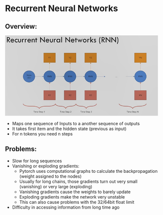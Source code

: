 # Recurrent Neural Networks
## Overview:

![](images/recurrent_neural_networks/2025-04-21-12-08-05.png)

* Maps one sequence of Inputs to a another sequence of outputs
* It takes first item and the hidden state (previous as input)
* For n tokens you need n steps


## Problems:
* Slow for long sequences
* Vanishing or exploding gradients:
    * Pytorch uses computational graphs to calculate the backpropagation (weight assigned to the nodes)
    * Usually for long chains, those gradients turn out very small (vanishing) or very large (exploding)
    * Vanishing gradients cause the weights to barely update
    * Exploding gradients make the network very unstable
    * This can also cause problems with the 32/64bit float limit
* Difficulty in accessing information from long time ago